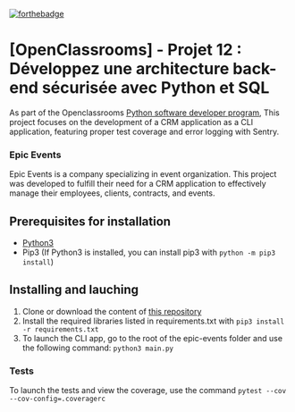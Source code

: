 [![forthebadge](https://forthebadge.com/images/badges/made-with-python.svg)](https://forthebadge.com)

# [OpenClassrooms] - Projet 12 : Développez une architecture back-end sécurisée avec Python et SQL

As part of the Openclassrooms [Python software developer program](https://openclassrooms.com/fr/paths/518-developpeur-dapplication-python), This project focuses on the development of a CRM application as a CLI application, featuring proper test coverage and error logging with Sentry.

### Epic Events

Epic Events is a company specializing in event organization. This project was developed to fulfill their need for a CRM application to effectively manage their employees, clients, contracts, and events.

## Prerequisites for installation

- [Python3](https://www.python.org/downloads/)
- Pip3 (If Python3 is installed, you can install pip3 with `python -m pip3 install`)

## Installing and lauching

1. Clone or download the content of [this repository](https://github.com/Mimi1706/epic-events/tree/main)
2. Install the required libraries listed in requirements.txt with `pip3 install -r requirements.txt`
3. To launch the CLI app, go to the root of the epic-events folder and use the following command: `python3 main.py`

### Tests

To launch the tests and view the coverage, use the command `pytest --cov --cov-config=.coveragerc`
